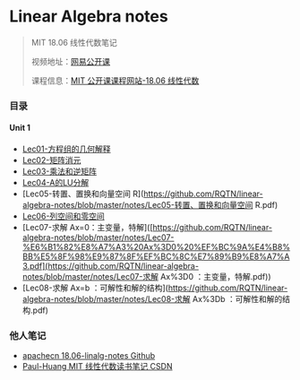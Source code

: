 # Linear Algebra notes
> MIT 18.06 线性代数笔记
>
> 视频地址：[网易公开课](http://open.163.com/special/opencourse/daishu.html)
>
> 课程信息：[MIT 公开课课程网站-18.06 线性代数](https://ocw.mit.edu/courses/mathematics/18-06sc-linear-algebra-fall-2011/index.htm)

### 目录

#### Unit 1

* [Lec01-方程组的几何解释](https://github.com/RQTN/linear-algebra-notes/blob/master/notes/Lec01-方程组的几何解释.pdf)
* [Lec02-矩阵消元](https://github.com/RQTN/linear-algebra-notes/blob/master/notes/Lec02-矩阵消元.pdf)
* [Lec03-乘法和逆矩阵](https://github.com/RQTN/linear-algebra-notes/blob/master/notes/Lec03-乘法和逆矩阵.pdf)
* [Lec04-A的LU分解](https://github.com/RQTN/linear-algebra-notes/blob/master/notes/Lec04-A的LU分解.pdf)
* [Lec05-转置、置换和向量空间 R](https://github.com/RQTN/linear-algebra-notes/blob/master/notes/Lec05-转置、置换和向量空间 R.pdf)
* [Lec06-列空间和零空间](https://github.com/RQTN/linear-algebra-notes/blob/master/notes/Lec06-列空间和零空间.pdf)
* [Lec07-求解 Ax=0：主变量，特解]([https://github.com/RQTN/linear-algebra-notes/blob/master/notes/Lec07-%E6%B1%82%E8%A7%A3%20Ax%3D0%20%EF%BC%9A%E4%B8%BB%E5%8F%98%E9%87%8F%EF%BC%8C%E7%89%B9%E8%A7%A3.pdf](https://github.com/RQTN/linear-algebra-notes/blob/master/notes/Lec07-求解 Ax%3D0 ：主变量，特解.pdf))
* [Lec08-求解 Ax=b ：可解性和解的结构](https://github.com/RQTN/linear-algebra-notes/blob/master/notes/Lec08-求解 Ax%3Db ：可解性和解的结构.pdf)

### 他人笔记

* [apachecn 18.06-linalg-notes Github](https://github.com/apachecn/18.06-linalg-notes)
* [Paul-Huang MIT 线性代数读书笔记 CSDN](https://blog.csdn.net/huang1024rui/article/details/54705774)